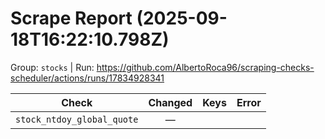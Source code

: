 # Scrape Report (2025-09-18T16:22:10.798Z)

Group: `stocks`  |  Run: https://github.com/AlbertoRoca96/scraping-checks-scheduler/actions/runs/17834928341

| Check | Changed | Keys | Error |
|---|:---:|:--|:--|
| `stock_ntdoy_global_quote` | — |  |  |
